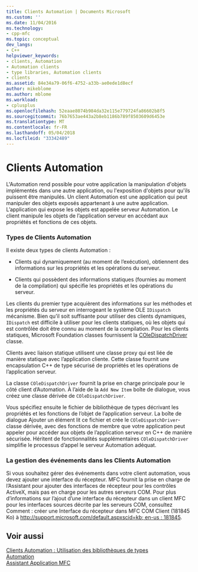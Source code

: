 ```yaml
---
title: Clients Automation | Documents Microsoft
ms.custom: ''
ms.date: 11/04/2016
ms.technology:
- cpp-mfc
ms.topic: conceptual
dev_langs:
- C++
helpviewer_keywords:
- clients, Automation
- Automation clients
- type libraries, Automation clients
- clients
ms.assetid: 84e34a79-06f6-4752-a33b-ae0ede1d8ecf
author: mikeblome
ms.author: mblome
ms.workload:
- cplusplus
ms.openlocfilehash: 52eaae8074b984da32e115e779724fa86602b8f5
ms.sourcegitcommit: 76b7653ae443a2b8eb1186b789f8503609d6453e
ms.translationtype: MT
ms.contentlocale: fr-FR
ms.lasthandoff: 05/04/2018
ms.locfileid: "33342489"
---
```

# <a name="automation-clients"></a>Clients Automation
L'Automation rend possible pour votre application la manipulation d'objets implémentés dans une autre application, ou l'exposition d'objets pour qu'ils puissent être manipulés. Un client Automation est une application qui peut manipuler des objets exposés appartenant à une autre application. L’application qui expose les objets est appelée serveur Automation. Le client manipule les objets de l’application serveur en accédant aux propriétés et fonctions de ces objets.  
  
### <a name="types-of-automation-clients"></a>Types de Clients Automation  
 Il existe deux types de clients Automation :  
  
-   Clients qui dynamiquement (au moment de l’exécution), obtiennent des informations sur les propriétés et les opérations du serveur.  
  
-   Clients qui possèdent des informations statiques (fournies au moment de la compilation) qui spécifie les propriétés et les opérations du serveur.  
  
 Les clients du premier type acquièrent des informations sur les méthodes et les propriétés du serveur en interrogeant le système OLE `IDispatch` mécanisme. Bien qu’il soit suffisante pour utiliser des clients dynamiques, `IDispatch` est difficile à utiliser pour les clients statiques, où les objets qui est contrôlée doit être connu au moment de la compilation. Pour les clients statiques, Microsoft Foundation classes fournissent la [COleDispatchDriver](../mfc/reference/coledispatchdriver-class.md) classe.  
  
 Clients avec liaison statique utilisent une classe proxy qui est liée de manière statique avec l’application cliente. Cette classe fournit une encapsulation C++ de type sécurisé de propriétés et les opérations de l’application serveur.  
  
 La classe `COleDispatchDriver` fournit la prise en charge principale pour le côté client d’Automation. À l’aide de la `Add New Item` boîte de dialogue, vous créez une classe dérivée de `COleDispatchDriver`.  
  
 Vous spécifiez ensuite le fichier de bibliothèque de types décrivant les propriétés et les fonctions de l’objet de l’application serveur. La boîte de dialogue Ajouter un élément lit ce fichier et crée le `COleDispatchDriver`-classe dérivée, avec des fonctions de membre que votre application peut appeler pour accéder aux objets de l’application serveur en C++ de manière sécurisée. Héritent de fonctionnalités supplémentaires `COleDispatchDriver` simplifie le processus d’appel le serveur Automation adéquat.  
  
### <a name="handling-events-in-automation-clients"></a>La gestion des événements dans les Clients Automation  
 Si vous souhaitez gérer des événements dans votre client automation, vous devez ajouter une interface du récepteur. MFC fournit la prise en charge de l’Assistant pour ajouter des interfaces de récepteur pour les contrôles ActiveX, mais pas en charge pour les autres serveurs COM. Pour plus d’informations sur l’ajout d’une interface du récepteur dans un client MFC pour les interfaces sources décrite par les serveurs COM, consultez Comment : créer une Interface du récepteur dans MFC COM Client (181845 Ko) à [ http://support.microsoft.com/default.aspxscid=kb; en-us ; 181845](http://support.microsoft.com/default.aspxscid=kb;en-us;181845).  
  
## <a name="see-also"></a>Voir aussi  
 [Clients Automation : Utilisation des bibliothèques de types](../mfc/automation-clients-using-type-libraries.md)   
 [Automation](../mfc/automation.md)   
 [Assistant Application MFC](../mfc/reference/mfc-application-wizard.md)

